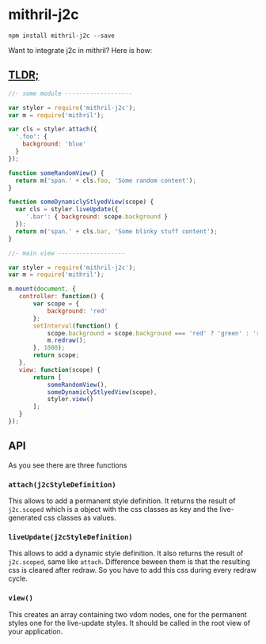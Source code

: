 # mithril-j2c

```
npm install mithril-j2c --save
```

Want to integrate j2c in mithril? Here is how:

## [TLDR;](http://jsfiddle.net/qe805q4q/10/)

```javascript
//- some module -------------------

var styler = require('mithril-j2c');
var m = require('mithril');

var cls = styler.attach({
  '.foo': {
    background: 'blue'
  }
});

function someRandomView() {
  return m('span.' + cls.foo, 'Some random content');
}

function someDynamiclyStlyedView(scope) {
  var cls = styler.liveUpdate({
     '.bar': { background: scope.background }
  });
  return m('span.' + cls.bar, 'Some blinky stuff content');
}

//- main view -------------------

var styler = require('mithril-j2c');
var m = require('mithril');

m.mount(document, {
   controller: function() {
       var scope = {
           background: 'red'
       };
       setInterval(function() {
           scope.background = scope.background === 'red' ? 'green' : 'red';
           m.redraw();
       }, 1000);
       return scope;
   },
   view: function(scope) {
       return [
           someRandomView(),
           someDynamiclyStlyedView(scope),
           styler.view()
       ];
   }
});
```

## API

As you see there are three functions

### `attach(j2cStyleDefinition)`

This allows to add a permanent style definition. It returns the result of
`j2c.scoped` which is a object with the css classes as key and the
live-generated css classes as values.

### `liveUpdate(j2cStyleDefinition)`

This allows to add a dynamic style definition. It also returns the result of
`j2c.scoped`, same like `attach`. Difference beween them is that the resulting
css is cleared after redraw. So you have to add this css during every redraw
cycle.

### `view()`

This creates an array containing two vdom nodes, one for the permanent styles
one for the live-update styles. It should be called in the root view of your
application.

